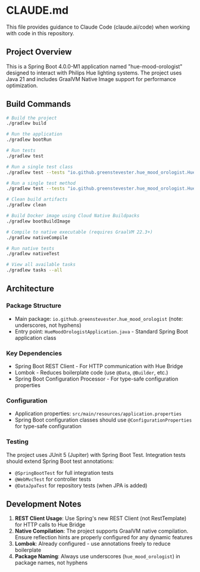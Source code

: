 # CLAUDE.md

This file provides guidance to Claude Code (claude.ai/code) when working with code in this repository.

## Project Overview

This is a Spring Boot 4.0.0-M1 application named "hue-mood-orologist" designed to interact with Philips Hue lighting systems. The project uses Java 21 and includes GraalVM Native Image support for performance optimization.

## Build Commands

```bash
# Build the project
./gradlew build

# Run the application
./gradlew bootRun

# Run tests
./gradlew test

# Run a single test class
./gradlew test --tests "io.github.greenstevester.hue_mood_orologist.HueMoodOrologistApplicationTests"

# Run a single test method
./gradlew test --tests "io.github.greenstevester.hue_mood_orologist.HueMoodOrologistApplicationTests.contextLoads"

# Clean build artifacts
./gradlew clean

# Build Docker image using Cloud Native Buildpacks
./gradlew bootBuildImage

# Compile to native executable (requires GraalVM 22.3+)
./gradlew nativeCompile

# Run native tests
./gradlew nativeTest

# View all available tasks
./gradlew tasks --all
```

## Architecture

### Package Structure
- Main package: `io.github.greenstevester.hue_mood_orologist` (note: underscores, not hyphens)
- Entry point: `HueMoodOrologistApplication.java` - Standard Spring Boot application class

### Key Dependencies
- Spring Boot REST Client - For HTTP communication with Hue Bridge
- Lombok - Reduces boilerplate code (use `@Data`, `@Builder`, etc.)
- Spring Boot Configuration Processor - For type-safe configuration properties

### Configuration
- Application properties: `src/main/resources/application.properties`
- Spring Boot configuration classes should use `@ConfigurationProperties` for type-safe configuration

### Testing
The project uses JUnit 5 (Jupiter) with Spring Boot Test. Integration tests should extend Spring Boot test annotations:
- `@SpringBootTest` for full integration tests
- `@WebMvcTest` for controller tests
- `@DataJpaTest` for repository tests (when JPA is added)

## Development Notes

1. **REST Client Usage**: Use Spring's new REST Client (not RestTemplate) for HTTP calls to Hue Bridge
2. **Native Compilation**: The project supports GraalVM native compilation. Ensure reflection hints are properly configured for any dynamic features
3. **Lombok**: Already configured - use annotations freely to reduce boilerplate
4. **Package Naming**: Always use underscores (`hue_mood_orologist`) in package names, not hyphens